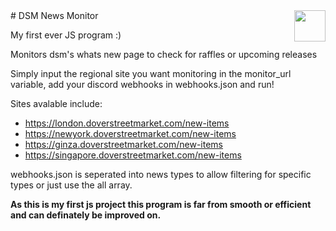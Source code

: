 <img align="right" src="https://wakatime.com/badge/github/clearclarencs/dsm_news_monitor.svg" height="50">
# DSM News Monitor

My first ever JS program :)

Monitors dsm's whats new page to check for raffles or upcoming releases

Simply input the regional site you want monitoring in the monitor_url variable, add your discord webhooks in webhooks.json and run!

Sites avalable include:
- https://london.doverstreetmarket.com/new-items
- https://newyork.doverstreetmarket.com/new-items
- https://ginza.doverstreetmarket.com/new-items
- https://singapore.doverstreetmarket.com/new-items

webhooks.json is seperated into news types to allow filtering for specific types or just use the all array.

**As this is my first js project this program is far from smooth or efficient and can definately be improved on.**
